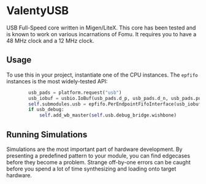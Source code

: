 # ValentyUSB

USB Full-Speed core written in Migen/LiteX.  This core has been tested and is known to work on various incarnations of Fomu.  It requires you to have a 48 MHz clock and a 12 MHz clock.

## Usage

To use this in your project, instantiate one of the CPU instances.  The `epfifo` instances is the most widely-tested API:

```python
        usb_pads = platform.request("usb")
        usb_iobuf = usbio.IoBuf(usb_pads.d_p, usb_pads.d_n, usb_pads.pullup)
        self.submodules.usb = epfifo.PerEndpointFifoInterface(usb_iobuf, debug=usb_debug)
        if usb_debug:
            self.add_wb_master(self.usb.debug_bridge.wishbone)
```

## Running Simulations

Simulations are the most important part of hardware development.  By presenting a predefined pattern to your module, you can find edgecases before they become a problem.  Strange off-by-one errors can be caught before you spend a lot of time synthesizing and loading onto target hardware.